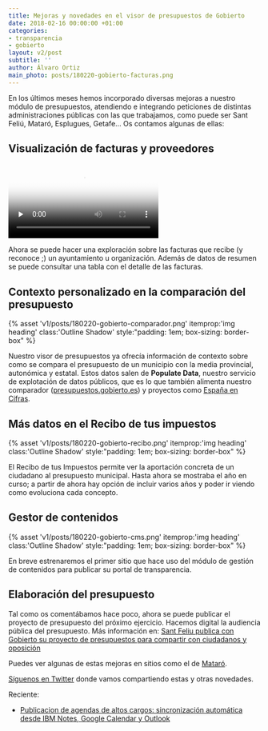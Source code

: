 ```yaml
---
title: Mejoras y novedades en el visor de presupuestos de Gobierto
date: 2018-02-16 00:00:00 +01:00
categories:
- transparencia
- gobierto
layout: v2/post
subtitle: ''
author: Álvaro Ortiz
main_photo: posts/180220-gobierto-facturas.png
---
```


En los últimos meses hemos incorporado diversas mejoras a nuestro módulo de presupuestos, atendiendo e integrando peticiones de distintas administraciones públicas con las que trabajamos, como puede ser Sant Feliú, Mataró, Esplugues, Getafe... Os contamos algunas de ellas:

## Visualización de facturas y proveedores

<video preload="none" controls autoplay playsinline="" poster="https://pbs.twimg.com/tweet_video_thumb/DVmlzFNXkAAj2Ce.jpg" src="https://video.twimg.com/tweet_video/DVmlzFNXkAAj2Ce.mp4" type="video/mp4"></video>

Ahora se puede hacer una exploración sobre las facturas que recibe (y reconoce ;) un ayuntamiento u organización. Además de datos de resumen se puede consultar una tabla con el detalle de las facturas.


## Contexto personalizado en la comparación del presupuesto

{% asset 'v1/posts/180220-gobierto-comparador.png' itemprop:'img heading' class:'Outline Shadow' style:"padding\: 1em; box-sizing\: border-box" %}

Nuestro visor de presupuestos ya ofrecía información de contexto sobre como se compara el presupuesto de un municipio con la media provincial, autonómica y estatal. Estos datos salen de **Populate Data**, nuestro servicio de explotación de datos públicos, que es lo que también alimenta nuestro comparador ([presupuestos.gobierto.es](http://presupuestos.gobierto.es)) y proyectos como [España en Cifras](https://medium.com/lets-populate/españa-en-cifras-a-data-journalism-project-by-populate-7481916b5d92).

## Más datos en el Recibo de tus impuestos

{% asset 'v1/posts/180220-gobierto-recibo.png' itemprop:'img heading' class:'Outline Shadow' style:"padding\: 1em; box-sizing\: border-box" %}

El Recibo de tus Impuestos permite ver la aportación concreta de un ciudadano al presupuesto municipal. Hasta ahora se mostraba el año en curso; a partir de ahora hay opción de incluir varios años y poder ir viendo como evoluciona cada concepto.


## Gestor de contenidos

{% asset 'v1/posts/180220-gobierto-cms.png' itemprop:'img heading' class:'Outline Shadow' style:"padding\: 1em; box-sizing\: border-box" %}

En breve estrenaremos el primer sitio que hace uso del módulo de gestión de contenidos para publicar su portal de transparencia.


## Elaboración del presupuesto

Tal como os comentábamos hace poco, ahora se puede publicar el proyecto de presupuesto del próximo ejercicio. Hacemos digital la audiencia pública del presupuesto. Más información en: [Sant Feliu publica con Gobierto su proyecto de presupuestos para compartir con ciudadanos y oposición](/blog/20171113-gobierto-santfeliu.html)

<div class="separator blue short"></div>

Puedes ver algunas de estas mejoras en sitios como el de [Mataró](http://pressupost.mataro.cat).

[Síguenos en Twitter](https://twitter.com/gobierto) donde vamos compartiendo estas y otras novedades.

Reciente:

- [Publicacion de agendas de altos cargos: sincronización automática desde IBM Notes, Google Calendar y Outlook](/blog/20180207-gobierto-agendas.html)

